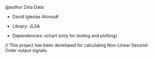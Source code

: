 @author Zeta
Data:
- David Iglesias Alonso#

- Library: JLSA
- Dependencies: xchart (only for testing and plotting)

// This project has been developed for calculating Non-Linear Second-Order output signals.
